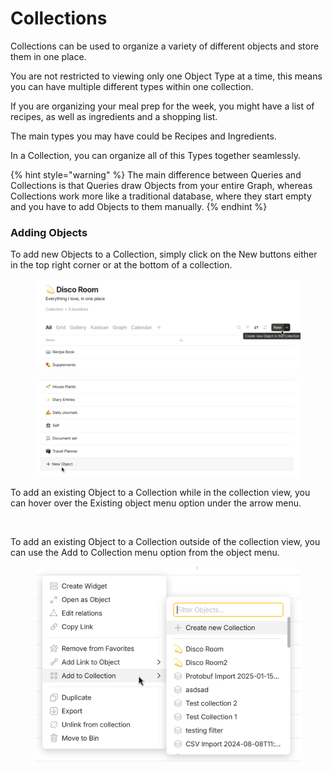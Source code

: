 # Collections

Collections can be used to organize a variety of different objects and store them in one place.

You are not restricted to viewing only one Object Type at a time, this means you can have multiple different types within one collection.

If you are organizing your meal prep for the week, you might have a list of recipes, as well as ingredients and a shopping list.

The main types you may have could be Recipes and Ingredients.

In a Collection, you can organize all of this Types together seamlessly.

{% hint style="warning" %}
The main difference between Queries and Collections is that Queries draw Objects from your entire Graph, whereas Collections work more like a traditional database, where they start empty and you have to add Objects to them manually.
{% endhint %}

### Adding Objects

To add new Objects to a Collection, simply click on the New buttons either in the top right corner or at the bottom of a collection.

<div><figure><img src="../../.gitbook/assets/image (1) (1) (1) (1) (1).png" alt=""><figcaption></figcaption></figure> <figure><img src="../../.gitbook/assets/image (2) (1) (1) (1).png" alt=""><figcaption></figcaption></figure></div>

To add an existing Object to a Collection while in the collection view, you can hover over the Existing object menu option under the arrow menu.

<figure><img src="../../.gitbook/assets/existing-objects-to-collection_shadow.png" alt="" width="563"><figcaption></figcaption></figure>

To add an existing Object to a Collection outside of the collection view, you can use the Add to Collection menu option from the object menu.

<figure><img src="../../.gitbook/assets/image (3) (1) (1).png" alt="" width="563"><figcaption></figcaption></figure>
